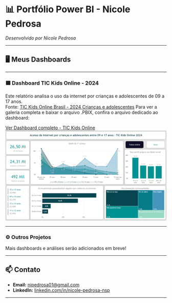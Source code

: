 # 📊 Portfólio Power BI - Nicole Pedrosa

*Desenvolvido por Nicole Pedrosa*

---

## 🖥 Meus Dashboards

---

### 🟦 Dashboard TIC Kids Online - 2024

Este relatório analisa o uso da internet por crianças e adolescentes de 09 a 17 anos.  
Fonte: [TIC Kids Online Brasil - 2024 Crianças e adolescentes](https://cetic.br/pt/arquivos/kidsonline/2024/criancas/#tabelas)
Para ver a galeria completa e baixar o arquivo .PBIX, confira o arquivo dedicado ao dashboard:

[Ver Dashboard completo - TIC Kids Online](dashboard-tic-kids-online.md)
![Dashboard TIC Kids Online](1.png)

---

### ⚙️ Outros Projetos
Mais dashboards e análises serão adicionados em breve!

---

## 📫 Contato

- **Email:** [nipedrosa01@gmail.com](mailto:nipedrosa01@gmail.com)  
- **LinkedIn:** [linkedin.com/in/nicole-pedrosa-nsp](https://linkedin.com/in/nicole-pedrosa-nsp)

---

